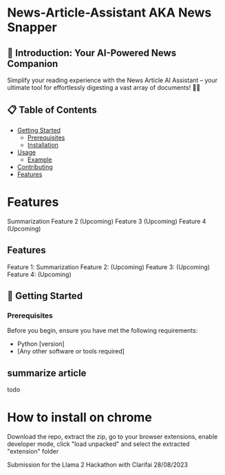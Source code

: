 # News-Article-Assistant AKA News Snapper

## 🚀 Introduction: Your AI-Powered News Companion
Simplify your reading experience with the News Article AI Assistant – your ultimate tool for effortlessly digesting a vast array of documents! 📰🤖

## 📋 Table of Contents
- [Getting Started](#getting-started)
  - [Prerequisites](#prerequisites)
  - [Installation](#installation)
- [Usage](#usage)
  - [Example](#example)
- [Contributing](#contributing)
- [Features](#features)


# Features
Summarization
Feature 2 (Upcoming)
Feature 3 (Upcoming)
Feature 4 (Upcoming)

## Features
Feature 1: Summarization
Feature 2: (Upcoming)
Feature 3: (Upcoming)
Feature 4: (Upcoming)

## 🚦 Getting Started
### Prerequisites
Before you begin, ensure you have met the following requirements:

- Python [version]
- [Any other software or tools required]





## summarize article
todo


# How to install on chrome
Download the repo, extract the zip, go to your browser extensions, enable developer mode, click "load unpacked" and select the extracted "extension" folder

Submission for the Llama 2 Hackathon with Clarifai 28/08/2023 

